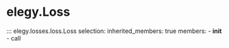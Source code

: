 
# elegy.Loss
::: elegy.losses.loss.Loss
    selection:
        inherited_members: true
        members:
            - __init__
            - call
        